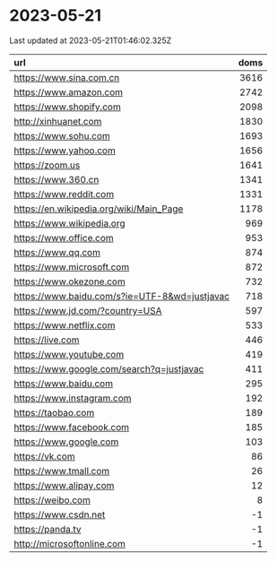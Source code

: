 # 2023-05-21

<!-- BEGIN -->
Last updated at 2023-05-21T01:46:02.325Z

url | doms
:- | -:
https://www.sina.com.cn | 3616
https://www.amazon.com | 2742
https://www.shopify.com | 2098
http://xinhuanet.com | 1830
https://www.sohu.com | 1693
https://www.yahoo.com | 1656
https://zoom.us | 1641
https://www.360.cn | 1341
https://www.reddit.com | 1331
https://en.wikipedia.org/wiki/Main_Page | 1178
https://www.wikipedia.org | 969
https://www.office.com | 953
https://www.qq.com | 874
https://www.microsoft.com | 872
https://www.okezone.com | 732
https://www.baidu.com/s?ie=UTF-8&wd=justjavac | 718
https://www.jd.com/?country=USA | 597
https://www.netflix.com | 533
https://live.com | 446
https://www.youtube.com | 419
https://www.google.com/search?q=justjavac | 411
https://www.baidu.com | 295
https://www.instagram.com | 192
https://taobao.com | 189
https://www.facebook.com | 185
https://www.google.com | 103
https://vk.com | 86
https://www.tmall.com | 26
https://www.alipay.com | 12
https://weibo.com | 8
https://www.csdn.net | -1
https://panda.tv | -1
http://microsoftonline.com | -1
<!-- END -->
